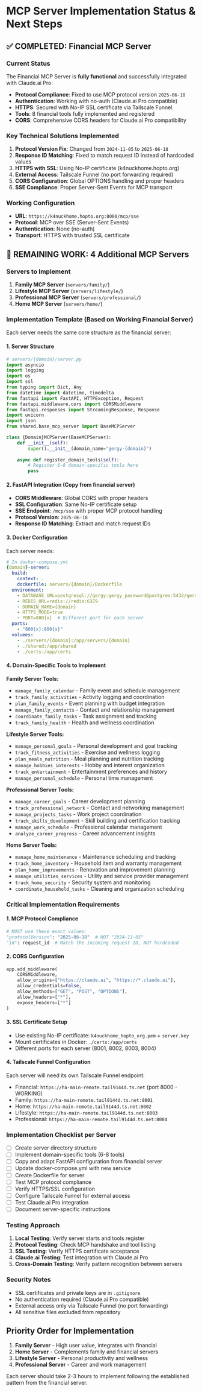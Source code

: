 # MCP Server Implementation Status & Next Steps

## ✅ COMPLETED: Financial MCP Server

### Current Status
The Financial MCP Server is **fully functional** and successfully integrated with Claude.ai Pro:
- **Protocol Compliance**: Fixed to use MCP protocol version `2025-06-18` 
- **Authentication**: Working with no-auth (Claude.ai Pro compatible)
- **HTTPS**: Secured with No-IP SSL certificate via Tailscale Funnel
- **Tools**: 8 financial tools fully implemented and registered
- **CORS**: Comprehensive CORS headers for Claude.ai Pro compatibility

### Key Technical Solutions Implemented
1. **Protocol Version Fix**: Changed from `2024-11-05` to `2025-06-18`
2. **Response ID Matching**: Fixed to match request ID instead of hardcoded values
3. **HTTPS with SSL**: Using No-IP certificate (k4nuckhome.hopto.org)
4. **External Access**: Tailscale Funnel (no port forwarding required)
5. **CORS Configuration**: Global OPTIONS handling and proper headers
6. **SSE Compliance**: Proper Server-Sent Events for MCP transport

### Working Configuration
- **URL**: `https://k4nuckhome.hopto.org:8000/mcp/sse`
- **Protocol**: MCP over SSE (Server-Sent Events)
- **Authentication**: None (no-auth)
- **Transport**: HTTPS with trusted SSL certificate

## 🔄 REMAINING WORK: 4 Additional MCP Servers

### Servers to Implement
1. **Family MCP Server** (`servers/family/`)
2. **Lifestyle MCP Server** (`servers/lifestyle/`)
3. **Professional MCP Server** (`servers/professional/`)
4. **Home MCP Server** (`servers/home/`)

### Implementation Template (Based on Working Financial Server)

Each server needs the same core structure as the financial server:

#### 1. Server Structure
```python
# servers/{domain}/server.py
import asyncio
import logging
import os
import ssl
from typing import Dict, Any
from datetime import datetime, timedelta
from fastapi import FastAPI, HTTPException, Request
from fastapi.middleware.cors import CORSMiddleware
from fastapi.responses import StreamingResponse, Response
import uvicorn
import json
from shared.base_mcp_server import BaseMCPServer

class {Domain}MCPServer(BaseMCPServer):
    def __init__(self):
        super().__init__(domain_name="gergy-{domain}")
    
    async def register_domain_tools(self):
        # Register 6-8 domain-specific tools here
        pass
```

#### 2. FastAPI Integration (Copy from financial server)
- **CORS Middleware**: Global CORS with proper headers
- **SSL Configuration**: Same No-IP certificate setup
- **SSE Endpoint**: `/mcp/sse` with proper MCP protocol handling
- **Protocol Version**: `2025-06-18`
- **Response ID Matching**: Extract and match request IDs

#### 3. Docker Configuration
Each server needs:
```yaml
# In docker-compose.yml
{domain}-server:
  build:
    context: .
    dockerfile: servers/{domain}/Dockerfile
  environment:
    - DATABASE_URL=postgresql://gergy:gergy_password@postgres:5432/gergy_db
    - REDIS_URL=redis://redis:6379
    - DOMAIN_NAME={domain}
    - HTTPS_MODE=true
    - PORT=800{x}  # Different port for each server
  ports:
    - "800{x}:800{x}"
  volumes:
    - ./servers/{domain}:/app/servers/{domain}
    - ./shared:/app/shared
    - ./certs:/app/certs
```

#### 4. Domain-Specific Tools to Implement

**Family Server Tools:**
- `manage_family_calendar` - Family event and schedule management
- `track_family_activities` - Activity logging and coordination
- `plan_family_events` - Event planning with budget integration
- `manage_family_contacts` - Contact and relationship management
- `coordinate_family_tasks` - Task assignment and tracking
- `track_family_health` - Health and wellness coordination

**Lifestyle Server Tools:**
- `manage_personal_goals` - Personal development and goal tracking
- `track_fitness_activities` - Exercise and wellness logging
- `plan_meals_nutrition` - Meal planning and nutrition tracking
- `manage_hobbies_interests` - Hobby and interest organization
- `track_entertainment` - Entertainment preferences and history
- `manage_personal_schedule` - Personal time management

**Professional Server Tools:**
- `manage_career_goals` - Career development planning
- `track_professional_network` - Contact and networking management
- `manage_projects_tasks` - Work project coordination
- `track_skills_development` - Skill building and certification tracking
- `manage_work_schedule` - Professional calendar management
- `analyze_career_progress` - Career advancement insights

**Home Server Tools:**
- `manage_home_maintenance` - Maintenance scheduling and tracking
- `track_home_inventory` - Household item and warranty management
- `plan_home_improvements` - Renovation and improvement planning
- `manage_utilities_services` - Utility and service provider management
- `track_home_security` - Security system and monitoring
- `coordinate_household_tasks` - Cleaning and organization scheduling

### Critical Implementation Requirements

#### 1. MCP Protocol Compliance
```python
# MUST use these exact values:
"protocolVersion": "2025-06-18"  # NOT "2024-11-05"
"id": request_id  # Match the incoming request ID, NOT hardcoded
```

#### 2. CORS Configuration
```python
app.add_middleware(
    CORSMiddleware,
    allow_origins=["https://claude.ai", "https://*.claude.ai"],
    allow_credentials=False,
    allow_methods=["GET", "POST", "OPTIONS"],
    allow_headers=["*"],
    expose_headers=["*"]
)
```

#### 3. SSL Certificate Setup
- Use existing No-IP certificate: `k4nuckhome_hopto_org.pem` + `server.key`
- Mount certificates in Docker: `./certs:/app/certs`
- Different ports for each server (8001, 8002, 8003, 8004)

#### 4. Tailscale Funnel Configuration
Each server will need its own Tailscale Funnel endpoint:
- Financial: `https://ha-main-remote.tail9144d.ts.net` (port 8000 - WORKING)
- Family: `https://ha-main-remote.tail9144d.ts.net:8001`
- Home: `https://ha-main-remote.tail9144d.ts.net:8002`
- Lifestyle: `https://ha-main-remote.tail9144d.ts.net:8003`
- Professional: `https://ha-main-remote.tail9144d.ts.net:8004`

### Implementation Checklist per Server

- [ ] Create server directory structure
- [ ] Implement domain-specific tools (6-8 tools)
- [ ] Copy and adapt FastAPI configuration from financial server
- [ ] Update docker-compose.yml with new service
- [ ] Create Dockerfile for server
- [ ] Test MCP protocol compliance
- [ ] Verify HTTPS/SSL configuration
- [ ] Configure Tailscale Funnel for external access
- [ ] Test Claude.ai Pro integration
- [ ] Document server-specific instructions

### Testing Approach
1. **Local Testing**: Verify server starts and tools register
2. **Protocol Testing**: Check MCP handshake and tool listing
3. **SSL Testing**: Verify HTTPS certificate acceptance
4. **Claude.ai Testing**: Test integration with Claude.ai Pro
5. **Cross-Domain Testing**: Verify pattern recognition between servers

### Security Notes
- SSL certificates and private keys are in `.gitignore`
- No authentication required (Claude.ai Pro compatible)
- External access only via Tailscale Funnel (no port forwarding)
- All sensitive files excluded from repository

## Priority Order for Implementation
1. **Family Server** - High user value, integrates with financial
2. **Home Server** - Complements family and financial servers
3. **Lifestyle Server** - Personal productivity and wellness
4. **Professional Server** - Career and work management

Each server should take 2-3 hours to implement following the established pattern from the financial server.